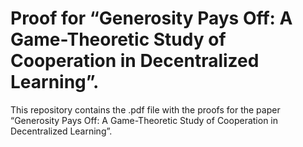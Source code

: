 # Proof for “Generosity Pays Off: A Game-Theoretic Study of Cooperation in Decentralized Learning”. 

This repository contains the .pdf file with the proofs for the paper “Generosity Pays Off: A Game-Theoretic Study of Cooperation in Decentralized Learning”. 
